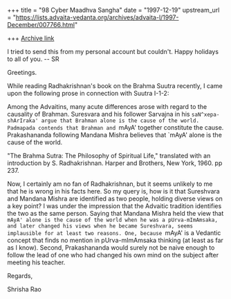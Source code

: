 +++
title = "98 Cyber Maadhva Sangha"
date = "1997-12-19"
upstream_url = "https://lists.advaita-vedanta.org/archives/advaita-l/1997-December/007766.html"

+++
[Archive link](https://lists.advaita-vedanta.org/archives/advaita-l/1997-December/007766.html)

I tried to send this from my personal account but couldn't.  Happy
holidays to all of you.  -- SR

Greetings.

While reading Radhakrishnan's book on the Brahma Suutra recently, I
came upon the following prose in connection with Suutra I-1-2:

  Among the Advaitins, many acute differences arose with regard to the
  causality of Brahman.  Suresvara and his follower Sarvajna in his
  `saN^xepa-shArIraka' argue that Brahman alone is the cause of the
  world.  Padmapada contends that Brahman and `mAyA' together
  constitute the cause.  Prakashananda following Mandana Mishra
  believes that `mAyA' alone is the cause of the world.

"The Brahma Sutra: The Philosophy of Spiritual Life," translated with
an introduction by S. Radhakrishnan.  Harper and Brothers, New York,
1960. pp 237.

Now, I certainly am no fan of Radhakrishnan, but it seems unlikely to
me that he is wrong in his facts here.  So my query is, how is it that
Sureshvara and Mandana Mishra are identified as two people, holding
diverse views on a key point?  I was under the impression that the
Advaitic tradition identifies the two as the same person.  Saying that
Mandana Mishra held the view that `mAyA' alone is the cause of the
world when he was a pUrva-mImAmsaka, and later changed his views when
he became Sureshvara, seems implausible for at least two reasons.
One, because `mAyA' is a Vedantic concept that finds no mention in
pUrva-mImAmsaka thinking (at least as far as I know).  Second,
Prakashananda would surely not be naive enough to follow the lead of
one who had changed his own mind on the subject after meeting his
teacher.

Regards,

Shrisha Rao

